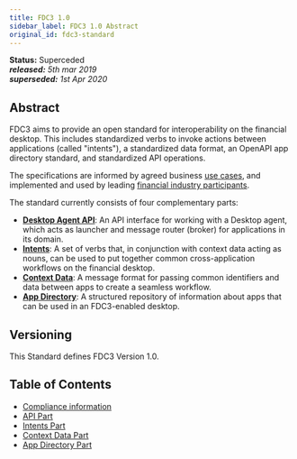 ```yaml
---
title: FDC3 1.0
sidebar_label: FDC3 1.0 Abstract
original_id: fdc3-standard
---
```


**Status:** Superceded  
_**released:** 5th mar 2019_  
_**superseded:** 1st Apr 2020_  

## Abstract
FDC3 aims to provide an open standard for interoperability on the financial desktop. This includes standardized verbs to invoke actions between applications (called "intents"), a standardized data format, an OpenAPI app directory standard, and standardized API operations.

The specifications are informed by agreed business [use cases](use-cases/overview), and implemented and used by leading [financial industry participants](../../users).

The standard currently consists of four complementary parts:
- **[Desktop Agent API](api/spec)**: An API interface for working with a Desktop agent, which acts as launcher and message router (broker) for applications in its domain. 
- **[Intents](intents/spec)**: A set of verbs that, in conjunction with context data acting as nouns, can be used to put together common cross-application workflows on the financial desktop.
- **[Context Data](context/spec)**: A message format for passing common identifiers and data between apps to create a seamless workflow.
- **[App Directory](app-directory/spec)**: A structured repository of information about apps that can be used in an FDC3-enabled desktop.

## Versioning
This Standard defines FDC3 Version 1.0. 

## Table of Contents
- [Compliance information](fdc3-compliance)
- [API Part](api/spec)
- [Intents Part](intents/spec)
- [Context Data Part](context/spec)
- [App Directory Part ](app-directory/spec)